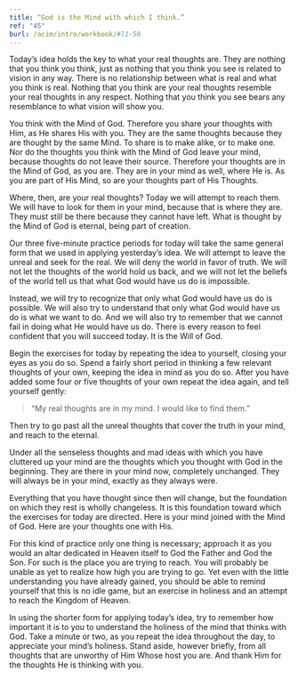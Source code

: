 ```yaml
---
title: “God is the Mind with which I think.”
ref: "45"
burl: /acim/intro/workbook/#l1-50
---
```


Today’s idea holds the key to what your real thoughts are. They are
nothing that you think you think, just as nothing that you think you see
is related to vision in any way. There is no relationship between what
is real and what you think is real. Nothing that you think are your real
thoughts resemble your real thoughts in any respect. Nothing that you
think you see bears any resemblance to what vision will show you.

You think with the Mind of God. Therefore you share your thoughts with
Him, as He shares His with you. They are the same thoughts because they
are thought by the same Mind. To share is to make alike, or to make one.
Nor do the thoughts you think with the Mind of God leave your mind,
because thoughts do not leave their source. Therefore your thoughts are
in the Mind of God, as you are. They are in your mind as well, where He
is. As you are part of His Mind, so are your thoughts part of His
Thoughts.

Where, then, are your real thoughts? Today we will attempt to reach
them. We will have to look for them in your mind, because that is where
they are. They must still be there because they cannot have left. What
is thought by the Mind of God is eternal, being part of creation.

Our three five-minute practice periods for today will take the same
general form that we used in applying yesterday’s idea. We will attempt
to leave the unreal and seek for the real. We will deny the world in
favor of truth. We will not let the thoughts of the world hold us back,
and we will not let the beliefs of the world tell us that what God would
have us do is impossible.

Instead, we will try to recognize that only what God would have us do is
possible. We will also try to understand that only what God would have
us do is what we want to do. And we will also try to remember that we
cannot fail in doing what He would have us do. There is every reason to
feel confident that you will succeed today. It is the Will of God.

Begin the exercises for today by repeating the idea to yourself,
closing your eyes as you do so. Spend a fairly short period in thinking
a few relevant thoughts of your own, keeping the idea in mind as you do
so. After you have added some four or five thoughts of your own repeat
the idea again, and tell yourself gently:

> “My real thoughts are in my mind. I would like to find them.”

Then try to go past all the unreal thoughts that cover the truth in your
mind, and reach to the eternal.

Under all the senseless thoughts and mad ideas with which you have
cluttered up your mind are the thoughts which you thought with God in
the beginning. They are there in your mind now, completely unchanged.
They will always be in your mind, exactly as they always were.

Everything that you have thought since then will change, but the
foundation on which they rest is wholly changeless. It is this
foundation toward which the exercises for today are directed. Here is
your mind joined with the Mind of God. Here are your thoughts one with
His.

For this kind of practice only one thing is necessary; approach it as
you would an altar dedicated in Heaven itself to God the Father and God
the Son. For such is the place you are trying to reach. You will probably
be unable as yet to realize how high you are trying to go. Yet even with
the little understanding you have already gained, you should be able to
remind yourself that this is no idle game, but an exercise in holiness
and an attempt to reach the Kingdom of Heaven.

In using the shorter form for applying today’s idea, try to remember how
important it is to you to understand the holiness of the mind that
thinks with God. Take a minute or two, as you repeat the idea throughout
the day, to appreciate your mind’s holiness. Stand aside, however
briefly, from all thoughts that are unworthy of Him Whose host you are.
And thank Him for the thoughts He is thinking with you.

